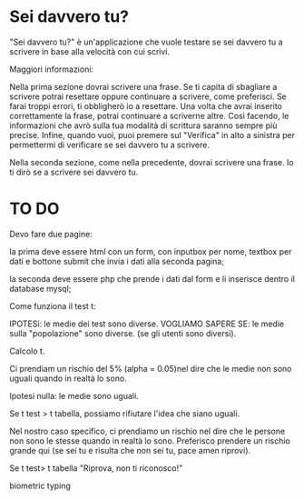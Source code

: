 # Sei davvero tu?

"Sei davvero tu?" è un'applicazione che vuole testare se sei davvero tu a scrivere in base alla velocità con cui scrivi.


Maggiori informazioni:

Nella prima sezione dovrai scrivere una frase. Se ti capita di sbagliare a scrivere potrai resettare oppure continuare a scrivere, come preferisci.
Se farai troppi errori, ti obbligherò io a resettare.
Una volta che avrai inserito correttamente la frase, potrai continuare a scriverne altre.
Così facendo, le informazioni che avrò sulla tua modalità di scrittura saranno sempre più precise.
Infine, quando vuoi, puoi premere sul "Verifica" in alto a sinistra per permettermi di verificare se sei davvero tu a scrivere.

Nella seconda sezione, come nella precedente, dovrai scrivere una frase.
Io ti dirò se a scrivere sei davvero tu.

# TO DO
Devo fare due pagine:

la prima deve essere html con un form, con inputbox per nome, textbox per dati e bottone submit che invia i dati alla seconda pagina;

la seconda deve essere php che prende i dati dal form e li inserisce dentro il database mysql;

Come funziona il test t:

IPOTESi: le medie dei test sono diverse.
VOGLIAMO SAPERE SE: le medie sulla "popolazione" sono diverse. (se gli utenti sono diversi).

Calcolo t.

Ci prendiam un rischio del 5% (alpha = 0.05)nel dire che le medie non sono uguali quando in realtà lo sono.

Ipotesi nulla: le medie sono uguali.

Se t test > t tabella, possiamo rifiutare l'idea che siano uguali.

Nel nostro caso specifico, ci prendiamo un rischio nel dire che le persone non sono le stesse quando in realtà lo sono. Preferisco prendere un rischio grande qui (se sei tu e risulta che non sei tu, pace amen riprovi).

Se t test> t tabella "Riprova, non ti riconosco!"

biometric typing